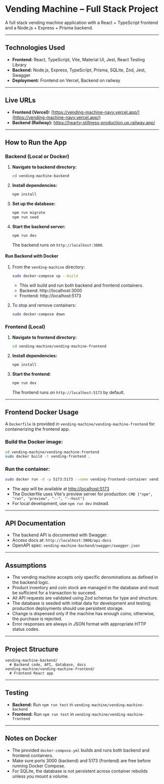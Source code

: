 # Vending Machine – Full Stack Project

A full stack vending machine application with a React + TypeScript frontend and a Node.js + Express + Prisma backend.

---

## Technologies Used

- **Frontend:** React, TypeScript, Vite, Material UI, Jest, React Testing Library
- **Backend:** Node.js, Express, TypeScript, Prisma, SQLite, Zod, Jest, Swagger
- **Deployment:** Frontend on Vercel, Backend on railway

---

## Live URLs

- **Frontend (Vercel):** [https://vending-machine-navy.vercel.app/](https://vending-machine-navy.vercel.app/)
- **Backend (Railway):** https://hearty-stillness-production.up.railway.app/

---

## How to Run the App

### Backend (Local or Docker)

1. **Navigate to backend directory:**
   ```bash
   cd vending-machine-backend
   ```
2. **Install dependencies:**
   ```bash
   npm install
   ```
3. **Set up the database:**
   ```bash
   npm run migrate 
   npm run seed
   ```
4. **Start the backend server:**
   ```bash
   npm run dev
   ```
   The backend runs on `http://localhost:3000`.

#### Run Backend with Docker

1. From the `vending-machine` directory:
   ```bash
   sudo docker-compose up --build
   ```
   - This will build and run both backend and frontend containers.
   - Backend: http://localhost:3000
   - Frontend: http://localhost:5173

2. To stop and remove containers:
   ```bash
   sudo docker-compose down
   ```

### Frontend (Local)

1. **Navigate to frontend directory:**
   ```bash
   cd vending-machine/vending-machine-frontend
   ```
2. **Install dependencies:**
   ```bash
   npm install
   ```
3. **Start the frontend:**
   ```bash
   npm run dev
   ```
   The frontend runs on `http://localhost:5173` by default.

---

## Frontend Docker Usage

A `Dockerfile` is provided in `vending-machine/vending-machine-frontend` for containerizing the frontend app.

### Build the Docker image:
```bash
cd vending-machine/vending-machine-frontend
sudo docker build -t vending-frontend .
```

### Run the container:
```bash
sudo docker run -d -p 5173:5173 --name vending-frontend-container vending-frontend
```

- The app will be available at [http://localhost:5173](http://localhost:5173)
- The Dockerfile uses Vite's preview server for production: `CMD ["npm", "run", "preview", "--", "--host"]`
- For local development, use `npm run dev` instead.

---

## API Documentation

- The backend API is documented with Swagger.
- Access docs at: `http://localhost:3000/api-docs`
- OpenAPI spec: `vending-machine-backend/swagger/swagger.json`

---

## Assumptions

- The vending machine accepts only specific denominations as defined in the backend logic.
- Product inventory and coin stock are managed in the database and must be sufficient for a transaction to succeed.
- All API requests are validated using Zod schemas for type and structure.
- The database is seeded with initial data for development and testing; production deployments should use persistent storage.
- Change is dispensed only if the machine has enough coins; otherwise, the purchase is rejected.
- Error responses are always in JSON format with appropriate HTTP status codes.

---

## Project Structure

```
vending-machine-backend/
  # Backend code, API, database, docs
vending-machine/vending-machine-frontend/
  # Frontend React app
```

---

## Testing

- **Backend:** Run `npm run test` in `vending-machine/vending-machine-backend`
- **Frontend:** Run `npm run test` in `vending-machine/vending-machine-frontend`

---

## Notes on Docker

- The provided `docker-compose.yml` builds and runs both backend and frontend containers.
- Make sure ports 3000 (backend) and 5173 (frontend) are free before running Docker Compose.
- For SQLite, the database is not persistent across container rebuilds unless you mount a volume.
